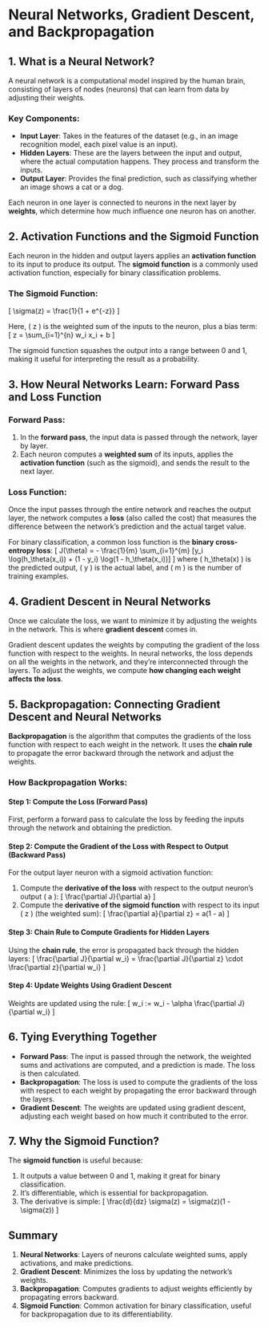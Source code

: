 
# Neural Networks, Gradient Descent, and Backpropagation

## 1. What is a Neural Network?

A neural network is a computational model inspired by the human brain, consisting of layers of nodes (neurons) that can learn from data by adjusting their weights.

### Key Components:
- **Input Layer**: Takes in the features of the dataset (e.g., in an image recognition model, each pixel value is an input).
- **Hidden Layers**: These are the layers between the input and output, where the actual computation happens. They process and transform the inputs.
- **Output Layer**: Provides the final prediction, such as classifying whether an image shows a cat or a dog.

Each neuron in one layer is connected to neurons in the next layer by **weights**, which determine how much influence one neuron has on another.

## 2. Activation Functions and the Sigmoid Function

Each neuron in the hidden and output layers applies an **activation function** to its input to produce its output. The **sigmoid function** is a commonly used activation function, especially for binary classification problems.

### The Sigmoid Function:
\[
\sigma(z) = \frac{1}{1 + e^{-z}}
\]

Here, \( z \) is the weighted sum of the inputs to the neuron, plus a bias term:
\[
z = \sum_{i=1}^{n} w_i x_i + b
\]

The sigmoid function squashes the output into a range between 0 and 1, making it useful for interpreting the result as a probability.

## 3. How Neural Networks Learn: Forward Pass and Loss Function

### Forward Pass:
1. In the **forward pass**, the input data is passed through the network, layer by layer.
2. Each neuron computes a **weighted sum** of its inputs, applies the **activation function** (such as the sigmoid), and sends the result to the next layer.

### Loss Function:
Once the input passes through the entire network and reaches the output layer, the network computes a **loss** (also called the cost) that measures the difference between the network’s prediction and the actual target value.

For binary classification, a common loss function is the **binary cross-entropy loss**:
\[
J(\theta) = - \frac{1}{m} \sum_{i=1}^{m} [y_i \log(h_\theta(x_i)) + (1 - y_i) \log(1 - h_\theta(x_i))]
\]
where \( h_\theta(x) \) is the predicted output, \( y \) is the actual label, and \( m \) is the number of training examples.

## 4. Gradient Descent in Neural Networks

Once we calculate the loss, we want to minimize it by adjusting the weights in the network. This is where **gradient descent** comes in.

Gradient descent updates the weights by computing the gradient of the loss function with respect to the weights. In neural networks, the loss depends on all the weights in the network, and they’re interconnected through the layers. To adjust the weights, we compute **how changing each weight affects the loss**.

## 5. Backpropagation: Connecting Gradient Descent and Neural Networks

**Backpropagation** is the algorithm that computes the gradients of the loss function with respect to each weight in the network. It uses the **chain rule** to propagate the error backward through the network and adjust the weights.

### How Backpropagation Works:

#### Step 1: Compute the Loss (Forward Pass)
First, perform a forward pass to calculate the loss by feeding the inputs through the network and obtaining the prediction.

#### Step 2: Compute the Gradient of the Loss with Respect to Output (Backward Pass)
For the output layer neuron with a sigmoid activation function:
1. Compute the **derivative of the loss** with respect to the output neuron’s output \( a \):
   \[
   \frac{\partial J}{\partial a}
   \]
2. Compute the **derivative of the sigmoid function** with respect to its input \( z \) (the weighted sum):
   \[
   \frac{\partial a}{\partial z} = a(1 - a)
   \]
   
#### Step 3: Chain Rule to Compute Gradients for Hidden Layers
Using the **chain rule**, the error is propagated back through the hidden layers:
\[
\frac{\partial J}{\partial w_i} = \frac{\partial J}{\partial z} \cdot \frac{\partial z}{\partial w_i}
\]

#### Step 4: Update Weights Using Gradient Descent
Weights are updated using the rule:
\[
w_i := w_i - \alpha \frac{\partial J}{\partial w_i}
\]

## 6. Tying Everything Together

- **Forward Pass**: The input is passed through the network, the weighted sums and activations are computed, and a prediction is made. The loss is then calculated.
- **Backpropagation**: The loss is used to compute the gradients of the loss with respect to each weight by propagating the error backward through the layers.
- **Gradient Descent**: The weights are updated using gradient descent, adjusting each weight based on how much it contributed to the error.

## 7. Why the Sigmoid Function?

The **sigmoid function** is useful because:
1. It outputs a value between 0 and 1, making it great for binary classification.
2. It’s differentiable, which is essential for backpropagation.
3. The derivative is simple:
   \[
   \frac{d}{dz} \sigma(z) = \sigma(z)(1 - \sigma(z))
   \]
   
## Summary

1. **Neural Networks**: Layers of neurons calculate weighted sums, apply activations, and make predictions.
2. **Gradient Descent**: Minimizes the loss by updating the network’s weights.
3. **Backpropagation**: Computes gradients to adjust weights efficiently by propagating errors backward.
4. **Sigmoid Function**: Common activation for binary classification, useful for backpropagation due to its differentiability.
